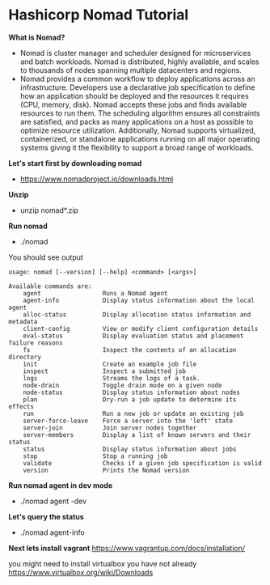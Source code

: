 # Hashicorp Nomad Tutorial

**What is Nomad?**
- Nomad is cluster manager and scheduler designed for microservices and batch workloads. Nomad is distributed, highly available, and scales to thousands of nodes spanning multiple datacenters and regions.
- Nomad provides a common workflow to deploy applications across an infrastructure. Developers use a declarative job specification to define how an application should be deployed and the resources it requires (CPU, memory, disk). Nomad accepts these jobs and finds available resources to run them. The scheduling algorithm ensures all constraints are satisfied, and packs as many applications on a host as possible to optimize resource utilization. Additionally, Nomad supports virtualized, containerized, or standalone applications running on all major operating systems giving it the flexibility to support a broad range of workloads.
 
**Let's start first by downloading nomad**
- https://www.nomadproject.io/downloads.html

**Unzip**
- unzip nomad*.zip

**Run nomad**
- ./nomad

You should see output
~~~~~~~
usage: nomad [--version] [--help] <command> [<args>]

Available commands are:
    agent                 Runs a Nomad agent
    agent-info            Display status information about the local agent
    alloc-status          Display allocation status information and metadata
    client-config         View or modify client configuration details
    eval-status           Display evaluation status and placement failure reasons
    fs                    Inspect the contents of an allocation directory
    init                  Create an example job file
    inspect               Inspect a submitted job
    logs                  Streams the logs of a task.
    node-drain            Toggle drain mode on a given node
    node-status           Display status information about nodes
    plan                  Dry-run a job update to determine its effects
    run                   Run a new job or update an existing job
    server-force-leave    Force a server into the 'left' state
    server-join           Join server nodes together
    server-members        Display a list of known servers and their status
    status                Display status information about jobs
    stop                  Stop a running job
    validate              Checks if a given job specification is valid
    version               Prints the Nomad version
~~~~~~~

**Run nomad agent in dev mode**
- ./nomad agent -dev

**Let's query the status**
- ./nomad agent-info

**Next lets install vagrant**
https://www.vagrantup.com/docs/installation/

you might need to install virtualbox you have not already
https://www.virtualbox.org/wiki/Downloads

